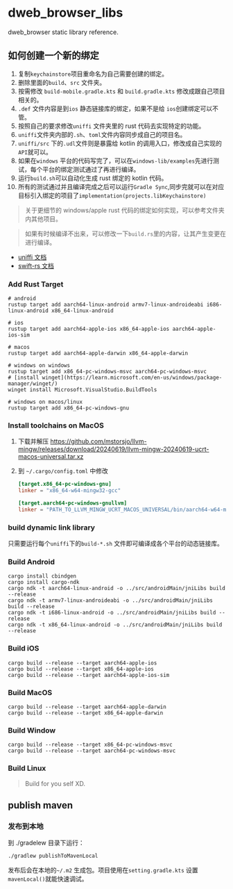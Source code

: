 # dweb_browser_libs

dweb_browser static library reference.

## 如何创建一个新的绑定

1. 复制`keychainstore`项目重命名为自己需要创建的绑定。
2. 删除里面的`build`、`src` 文件夹。
3. 按需修改 `build-mobile.gradle.kts` 和 `build.gradle.kts` 修改成跟自己项目相关的。
4. `.def` 文件内容是到`ios` 静态链接库的绑定，如果不是给 `ios`创建绑定可以不管。
5. 按照自己的要求修改`uniffi` 文件夹里的 rust 代码去实现特定的功能。
6. `uniffi`文件夹内部的`.sh`、`toml`文件内容同步成自己的项目名。
7. `uniffi/src` 下的`.udl`文件则是暴露给 kotlin 的调用入口，修改成自己实现的`API`就可以。
8. 如果在`windows` 平台的代码写完了，可以在`windows-lib/examples`先进行测试，每个平台的绑定测试通过了再进行编译。
9. 运行`build.sh`可以自动化生成 rust 绑定的 kotlin 代码。
10. 所有的测试通过并且编译完成之后可以运行`Gradle Sync`,同步完就可以在对应目标引入绑定的项目了`implementation(projects.libKeychainstore)`

> 关于更细节的 windows/apple rust 代码的绑定如何实现，可以参考文件夹内其他项目。

> 如果有时候编译不出来，可以修改一下`build.rs`里的内容，让其产生变更在进行编译。

- [uniffi 文档](https://mozilla.github.io/uniffi-rs/latest/)
- [swift-rs 文档](https://docs.rs/crate/swift-rs)

### Add Rust Target

```shell
# android
rustup target add aarch64-linux-android armv7-linux-androideabi i686-linux-android x86_64-linux-android

# ios
rustup target add aarch64-apple-ios x86_64-apple-ios aarch64-apple-ios-sim

# macos
rustup target add aarch64-apple-darwin x86_64-apple-darwin

# windows on windows
rustup target add x86_64-pc-windows-msvc aarch64-pc-windows-msvc
# [install winget](https://learn.microsoft.com/en-us/windows/package-manager/winget/)
winget install Microsoft.VisualStudio.BuildTools

# windows on macos/linux
rustup target add x86_64-pc-windows-gnu

```

### Install toolchains on MacOS

1. 下载并解压 https://github.com/mstorsjo/llvm-mingw/releases/download/20240619/llvm-mingw-20240619-ucrt-macos-universal.tar.xz
1. 到 `~/.cargo/config.toml` 中修改

   ```toml
   [target.x86_64-pc-windows-gnu]
   linker = "x86_64-w64-mingw32-gcc"

   [target.aarch64-pc-windows-gnullvm]
   linker = "PATH_TO_LLVM_MINGW_UCRT_MACOS_UNIVERSAL/bin/aarch64-w64-mingw32-clang"
   ```

### build dynamic link library

只需要运行每个`uniffi`下的`build-*.sh` 文件即可编译成各个平台的动态链接库。

### Build Android

```shell
cargo install cbindgen
cargo install cargo-ndk
cargo ndk -t aarch64-linux-android -o ../src/androidMain/jniLibs build --release
cargo ndk -t armv7-linux-androideabi -o ../src/androidMain/jniLibs build --release
cargo ndk -t i686-linux-android -o ../src/androidMain/jniLibs build --release
cargo ndk -t x86_64-linux-android -o ../src/androidMain/jniLibs build --release
```

### Build iOS

```shell
cargo build --release --target aarch64-apple-ios
cargo build --release --target x86_64-apple-ios
cargo build --release --target aarch64-apple-ios-sim
```

### Build MacOS

```shell
cargo build --release --target aarch64-apple-darwin
cargo build --release --target x86_64-apple-darwin
```

### Build Window

```shell
cargo build --release --target x86_64-pc-windows-msvc
cargo build --release --target aarch64-pc-windows-msvc
```

### Build Linux

> Build for you self XD.

## publish maven

### 发布到本地

到 ./gradelew 目录下运行：

```bash
./gradlew publishToMavenLocal
```

发布后会在本地的`~/.m2` 生成包。项目使用在`setting.gradle.kts` 设置 `mavenLocal()`就能快速调试。
